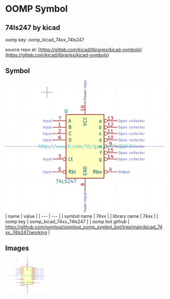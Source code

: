 # OOMP Symbol  
## 74ls247  by kicad  
  
oomp key: oomp_kicad_74xx_74ls247  
  
source repo at: [https://gitlab.com/kicad/libraries/kicad-symbols](https://gitlab.com/kicad/libraries/kicad-symbols)  
## Symbol  
  
[![working.png](working_600.png)](working.png)  
| name | value | 
| --- | --- | 
| symbol name | 74xx | 
| library name | 74xx | 
| oomp key | oomp_kicad_74xx_74ls247 | 
| oomp bot github | https://github.com/oomlout/oomlout_oomp_symbol_bot/tree/main/kicad_74xx_74ls247/working | 
## Images  
  
[![working.png](working_140.png)](working.png)  
